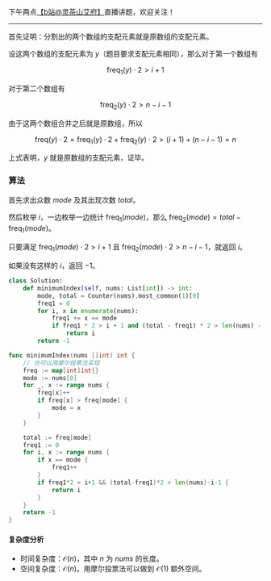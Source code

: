 下午两点[【b站@灵茶山艾府】](https://space.bilibili.com/206214)直播讲题，欢迎关注！

---

首先证明：分割出的两个数组的支配元素就是原数组的支配元素。

设这两个数组的支配元素为 $y$（题目要求支配元素相同），那么对于第一个数组有

$$
\text{freq}_1(y) \cdot 2 > i+1
$$

对于第二个数组有

$$
\text{freq}_2(y) \cdot 2 > n-i-1
$$

由于这两个数组合并之后就是原数组，所以

$$
\text{freq}(y) \cdot 2 = \text{freq}_1(y) \cdot 2 + \text{freq}_2(y) \cdot 2 > (i+1) + (n-i-1) = n
$$

上式表明，$y$ 就是原数组的支配元素，证毕。

### 算法

首先求出众数 $\textit{mode}$ 及其出现次数 $\textit{total}$。

然后枚举 $i$，一边枚举一边统计 $\text{freq}_1(\textit{mode})$，那么 $\text{freq}_2(\textit{mode}) =\textit{total} -\text{freq}_1(\textit{mode})$。

只要满足 $\text{freq}_1(\textit{mode}) \cdot 2 > i+1$ 且 $\text{freq}_2(\textit{mode}) \cdot 2 > n-i-1$，就返回 $i$。

如果没有这样的 $i$，返回 $-1$。

```py [sol-Python3]
class Solution:
    def minimumIndex(self, nums: List[int]) -> int:
        mode, total = Counter(nums).most_common(1)[0]
        freq1 = 0
        for i, x in enumerate(nums):
            freq1 += x == mode
            if freq1 * 2 > i + 1 and (total - freq1) * 2 > len(nums) - i - 1:
                return i
        return -1
```

```go [sol-Go]
func minimumIndex(nums []int) int {
	// 也可以用摩尔投票法实现
	freq := map[int]int{}
	mode := nums[0]
	for _, x := range nums {
		freq[x]++
		if freq[x] > freq[mode] {
			mode = x
		}
	}

	total := freq[mode]
	freq1 := 0
	for i, x := range nums {
		if x == mode {
			freq1++
		}
		if freq1*2 > i+1 && (total-freq1)*2 > len(nums)-i-1 {
			return i
		}
	}
	return -1
}
```

#### 复杂度分析

- 时间复杂度：$\mathcal{O}(n)$，其中 $n$ 为 $\textit{nums}$ 的长度。
- 空间复杂度：$\mathcal{O}(n)$。用摩尔投票法可以做到 $\mathcal{O}(1)$ 额外空间。
